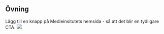 ##  Övning

Lägg till en knapp på Medieinsitutets hemsida - så att det blir en tydligare CTA.
<img src="http://ingenmansland.se/1B2Z070b1f2r/mi-start-page.png" style="border: 0 solid #eee; box-shadow: none; background: none;" />
<div class="button" style="position: relative; top: -20em; right: -2em;">Push me!</div>
